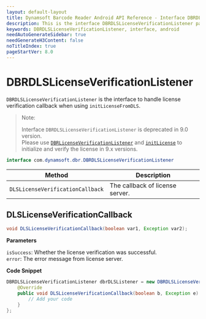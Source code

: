```yaml
---
layout: default-layout
title: Dynamsoft Barcode Reader Android API Reference - Interface DBRDLSLicenseVerificationListener
description: This is the interface DBRDLSLicenseVerificationListener page of Dynamsoft Barcode Reader for Android SDK.
keywords: DBRDLSLicenseVerificationListener, interface, android
needAutoGenerateSidebar: true
needGenerateH3Content: false
noTitleIndex: true
pageStartVer: 8.0
---
```


# DBRDLSLicenseVerificationListener

`DBRDLSLicenseVerificationListener` is the interface to handle license verification callback when using `initLicenseFromDLS`.

> Note:  
>  
> Interface `DBRDLSLicenseVerificationListener` is deprecated in 9.0 version.  
> Please use [`DBRLicenseVerificationListener`](interface-dbrlicenseverificationlistener.md) and [`initLicense`](primary-license.md#initlicense) to initialize and verify the license in 9.x versions.

```java
interface com.dynamsoft.dbr.DBRDLSLicenseVerificationListener
```

| Method | Description |
| ------ | ----------- |
| `DLSLicenseVerificationCallback` | The callback of license server. |

## DLSLicenseVerificationCallback

```java
void DLSLicenseVerificationCallback(boolean var1, Exception var2);
```

**Parameters**

`isSuccess`: Whether the license verification was successful.  
`error`: The error message from license server.

**Code Snippet**

```java
DBRDLSLicenseVerificationListener dbrDLSListener = new DBRDLSLicenseVerificationListener() {
    @Override
    public void DLSLicenseVerificationCallback(boolean b, Exception e) {
        // Add your code
    }
};
```
